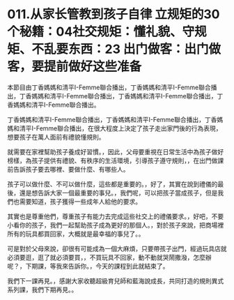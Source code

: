 # 011.从家长管教到孩子自律 立规矩的30个秘籍：04社交规矩：懂礼貌、守规矩、不乱要东西：23 出门做客：出门做客，要提前做好这些准备

本節目由丁香媽媽和清平I-Femme聯合播出，丁香媽媽和清平I-Femme聯合播出，丁香媽媽和清平I-Femme聯合播出，丁香媽媽和清平I-Femme聯合播出，丁香媽媽和清平I-Femme聯合播出。

丁香媽媽和清平I-Femme聯合播出，丁香媽媽和清平I-Femme聯合播出，丁香媽媽和清平I-Femme聯合播出，在很大程度上決定了孩子走出家門後的行為表現，想要孩子在萬人面前有禮貌懂規則。

就需要在家裡幫助孩子養成好習慣。，因此，父母要重視在日常生活中為孩子做好榜樣，為孩子提供有禮貌、有秩序的生活環境，引導孩子遵守規則，，在出門做課前告訴孩子要去哪裡、要做什麼、有哪些人。

孩子可以做什麼、不可以做什麼，這些都是重要的。，好了，其實在說到禮儀的最後，還是想告訴大家一個最重要的事兒。，我們呢，可以把孩子當成孩子，但是我們也需要知道，孩子獲得一些成年人給他的要求。

其實也是尊重他們，尊重孩子有能力去完成這些社交上的禮儀要求。，好吧，不要小看你的孩子，我們一起幫助孩子成為更好的那個人。，對於孩子來說，把商場裡所有的玩具都買回家，大概就是最幸福的事兒了。。

可是對於父母來說，卻很有可能成為一個大麻煩，只要帶孩子出門，經過玩具店就必須要逛，逛了就必須要買，，不買玩具不回家，動不動就哭鬧撒潑，怎麼辦呢？，下期課，等我來告訴你。，今天的課程到此就結束了。

我們下一課再見。，感謝大家收聽超級育兒師和藍海說成長，共同打造的規則異式系列課，我們下期再見。。